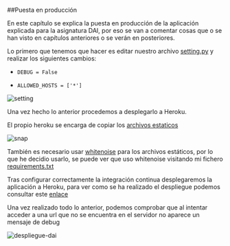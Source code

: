 ##Puesta en producción

En este capítulo se explica la puesta en producción de la aplicación explicada para la asignatura DAI, por eso se van a comentar cosas que o se han visto en capítulos anteriores o se verán en posteriores.

Lo primero que tenemos que hacer es editar nuestro archivo [setting.py](../proyectoDAI/settings.py) y realizar los siguientes cambios:

* `DEBUG = False`

* `ALLOWED_HOSTS = ['*']`

![setting](http://i1045.photobucket.com/albums/b460/Alejandro_Casado/setting_zpslcajqoro.png)

Una vez hecho lo anterior procedemos a desplegarlo a Heroku.

El propio heroku se encarga de copiar los [archivos estaticos](https://devcenter.heroku.com/articles/django-assets#automatic-collectstatic)

![snap](http://i1045.photobucket.com/albums/b460/Alejandro_Casado/heroku_zpsiz9mqjp4.png) 

También es necesario usar [whitenoise](https://devcenter.heroku.com/articles/django-assets#whitenoise) para los archivos estáticos, por lo que he decidio usarlo, se puede ver que uso whitenoise visitando mi fichero [requirements.txt](../requirements.txt)

Tras configurar correctamente la integración continua desplegaremos la aplicación a Heroku, para ver como se ha realizado el despliegue podemos consultar este [enlace](despliegue-heroku.md#despliegue-heroku)

Una vez realizado todo lo anterior, podemos comprobar que al intentar acceder a una url que no se encuentra en el servidor no aparece un mensaje de debug

![despliegue-dai](http://i1045.photobucket.com/albums/b460/Alejandro_Casado/Practica%204/desplieuge-dai_zps4fprszx5.png)










